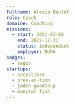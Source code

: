 ```yaml
---
fullname: Alexia Boulot
role: Coach
domaine: Coaching
missions:
  - start: 2021-03-08
    end: 2022-12-31
    status: independent
    employer: NUMA
badges:
  - segur
startups: 
  - acceslibre
  - prev-ac-tion
  - jaden gwadloup
  - monitor fish
---
```


